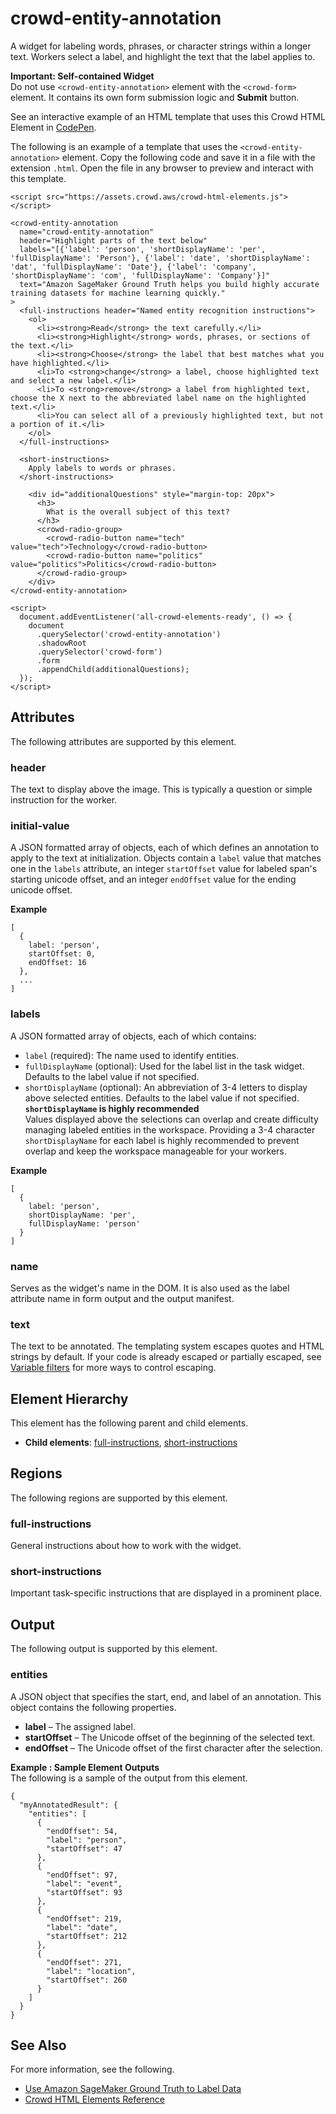 # crowd\-entity\-annotation<a name="sms-ui-template-crowd-entity-annotation"></a>

A widget for labeling words, phrases, or character strings within a longer text\. Workers select a label, and highlight the text that the label applies to\. 

**Important: Self\-contained Widget**  
Do not use `<crowd-entity-annotation>` element with the `<crowd-form>` element\. It contains its own form submission logic and **Submit** button\.

See an interactive example of an HTML template that uses this Crowd HTML Element in [CodePen](https://codepen.io/sagemaker_crowd_html_elements/pen/XWpJQrR)\.

The following is an example of a template that uses the `<crowd-entity-annotation>` element\. Copy the following code and save it in a file with the extension `.html`\. Open the file in any browser to preview and interact with this template\. 

```
<script src="https://assets.crowd.aws/crowd-html-elements.js"></script>

<crowd-entity-annotation
  name="crowd-entity-annotation"
  header="Highlight parts of the text below"
  labels="[{'label': 'person', 'shortDisplayName': 'per', 'fullDisplayName': 'Person'}, {'label': 'date', 'shortDisplayName': 'dat', 'fullDisplayName': 'Date'}, {'label': 'company', 'shortDisplayName': 'com', 'fullDisplayName': 'Company'}]"
  text="Amazon SageMaker Ground Truth helps you build highly accurate training datasets for machine learning quickly."
>
  <full-instructions header="Named entity recognition instructions">
    <ol>
      <li><strong>Read</strong> the text carefully.</li>
      <li><strong>Highlight</strong> words, phrases, or sections of the text.</li>
      <li><strong>Choose</strong> the label that best matches what you have highlighted.</li>
      <li>To <strong>change</strong> a label, choose highlighted text and select a new label.</li>
      <li>To <strong>remove</strong> a label from highlighted text, choose the X next to the abbreviated label name on the highlighted text.</li>
      <li>You can select all of a previously highlighted text, but not a portion of it.</li>
    </ol>
  </full-instructions>

  <short-instructions>
    Apply labels to words or phrases.
  </short-instructions>

    <div id="additionalQuestions" style="margin-top: 20px">
      <h3>
        What is the overall subject of this text?
      </h3>
      <crowd-radio-group>
        <crowd-radio-button name="tech" value="tech">Technology</crowd-radio-button>
        <crowd-radio-button name="politics" value="politics">Politics</crowd-radio-button>
      </crowd-radio-group>
    </div>
</crowd-entity-annotation>

<script>
  document.addEventListener('all-crowd-elements-ready', () => {
    document
      .querySelector('crowd-entity-annotation')
      .shadowRoot
      .querySelector('crowd-form')
      .form
      .appendChild(additionalQuestions);
  });
</script>
```

## Attributes<a name="entity-annotation-attributes"></a>

The following attributes are supported by this element\.

### header<a name="entity-annotation-attributes-header"></a>

The text to display above the image\. This is typically a question or simple instruction for the worker\.

### initial\-value<a name="entity-annotation-attributes-initial-value"></a>

A JSON formatted array of objects, each of which defines an annotation to apply to the text at initialization\. Objects contain a `label` value that matches one in the `labels` attribute, an integer `startOffset` value for labeled span's starting unicode offset, and an integer `endOffset` value for the ending unicode offset\.

**Example**  

```
[
  {
    label: 'person',
    startOffset: 0,
    endOffset: 16
  },
  ...
]
```

### labels<a name="entity-annotation-attributes-labels"></a>

A JSON formatted array of objects, each of which contains:
+ `label` \(required\): The name used to identify entities\.
+ `fullDisplayName` \(optional\): Used for the label list in the task widget\. Defaults to the label value if not specified\.
+ `shortDisplayName` \(optional\): An abbreviation of 3\-4 letters to display above selected entities\. Defaults to the label value if not specified\.
**`shortDisplayName` is highly recommended**  
Values displayed above the selections can overlap and create difficulty managing labeled entities in the workspace\. Providing a 3\-4 character `shortDisplayName` for each label is highly recommended to prevent overlap and keep the workspace manageable for your workers\.

**Example**  

```
[
  {
    label: 'person',
    shortDisplayName: 'per', 
    fullDisplayName: 'person'
  }
]
```

### name<a name="entity-annotation-attributes-name"></a>

Serves as the widget's name in the DOM\. It is also used as the label attribute name in form output and the output manifest\.

### text<a name="entity-annotation-attributes-text"></a>

The text to be annotated\. The templating system escapes quotes and HTML strings by default\. If your code is already escaped or partially escaped, see [Variable filters](sms-custom-templates-step2.md#sms-custom-templates-step2-automate-filters) for more ways to control escaping\.

## Element Hierarchy<a name="entity-annotation-element-hierarchy"></a>

This element has the following parent and child elements\.
+ **Child elements**: [full\-instructions](#entity-annotation-regions-full-instructions), [short\-instructions](#entity-annotation-regions-short-instructions)

## Regions<a name="entity-annotation-regions"></a>

The following regions are supported by this element\.

### full\-instructions<a name="entity-annotation-regions-full-instructions"></a>

General instructions about how to work with the widget\.

### short\-instructions<a name="entity-annotation-regions-short-instructions"></a>

Important task\-specific instructions that are displayed in a prominent place\.

## Output<a name="entity-annotation-output"></a>

The following output is supported by this element\.

### entities<a name="entity-annotation-output-entities"></a>

A JSON object that specifies the start, end, and label of an annotation\. This object contains the following properties\.
+ **label** – The assigned label\.
+ **startOffset** – The Unicode offset of the beginning of the selected text\.
+ **endOffset** – The Unicode offset of the first character after the selection\.

**Example : Sample Element Outputs**  
The following is a sample of the output from this element\.  

```
{
  "myAnnotatedResult": {
    "entities": [
      {
        "endOffset": 54,
        "label": "person",
        "startOffset": 47
      },
      {
        "endOffset": 97,
        "label": "event",
        "startOffset": 93
      },
      {
        "endOffset": 219,
        "label": "date",
        "startOffset": 212
      },
      {
        "endOffset": 271,
        "label": "location",
        "startOffset": 260
      }
    ]
  }
}
```

## See Also<a name="entity-annotation-see-also"></a>

For more information, see the following\.
+ [Use Amazon SageMaker Ground Truth to Label Data](sms.md)
+ [Crowd HTML Elements Reference](sms-ui-template-reference.md)